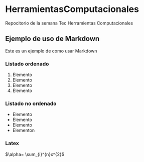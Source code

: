 # HerramientasComputacionales

Repocitorio de la semana Tec Herramientas Computacionales

## Ejemplo de uso de Markdown

Este es un ejemplo de como usar Markdown

### Listado ordenado

1. Elemento
2. Elemento
3. Elemento
4. Elemento

### Listado no ordenado

- Elemento
- Elemento
- Elemento
- Elementon

### Latex

$\alpha= \sum_{i}^{n}x^{2}$

